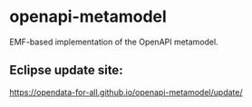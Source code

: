 # openapi-metamodel
EMF-based implementation of the OpenAPI metamodel.

## Eclipse update site:
https://opendata-for-all.github.io/openapi-metamodel/update/
